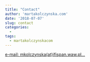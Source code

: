 ```yaml
---
title: "Contact"
author: 'martakolczynska.com'
date: '2018-07-07'
slug: contact
categories:
  - 
tags:
  - martakolczynskacom
---
```


[e-mail: mkolczynska(at)ifispan.waw.pl...<click to read more>](https://martakolczynska.com/contact/)

